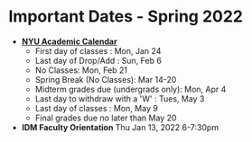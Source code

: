 # Important Dates - Spring 2022

* [**NYU Academic Calendar**](https://www.nyu.edu/registrar/calendars/university-academic-calendar.html)
  * First day of classes : Mon, Jan 24
  * Last day of Drop/Add : Sun, Feb 6
  * No Classes: Mon, Feb 21
  * Spring Break (No Classes): Mar 14-20
  * Midterm grades due (undergrads only): Mon, Apr 4
  * Last day to withdraw with a 'W' : Tues, May 3
  * Last day of classes : Mon, May 9
  * Final grades due no later than May 20
* **IDM Faculty Orientation** Thu Jan 13, 2022 6-7:30pm
